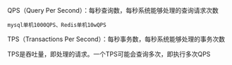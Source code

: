 
QPS（Query Per Second）：每秒查询数，每秒系统能够处理的查询请求次数

	mysql单机1000QPS、Redis单机10wQPS

TPS（Transactions Per Second）：每秒事务数，每秒系统能够处理的事务次数

TPS是吞吐量，即处理的请求。一个TPS可能会查询多次，即执行多次QPS